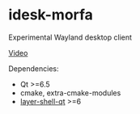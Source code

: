 # idesk-morfa

Experimental Wayland desktop client

[Video](https://github.com/johanmalm/idesk-morfa/issues/1)

Dependencies:
- Qt >=6.5
- cmake, extra-cmake-modules
- [layer-shell-qt] >=6

[layer-shell-qt]: https://invent.kde.org/plasma/layer-shell-qt

